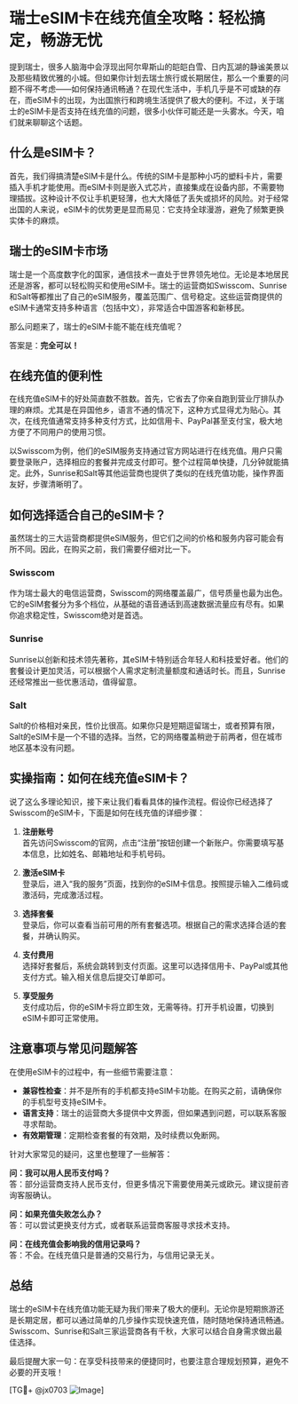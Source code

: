 # 瑞士eSIM卡在线充值全攻略：轻松搞定，畅游无忧

提到瑞士，很多人脑海中会浮现出阿尔卑斯山的皑皑白雪、日内瓦湖的静谧美景以及那些精致优雅的小城。但如果你计划去瑞士旅行或长期居住，那么一个重要的问题不得不考虑——如何保持通讯畅通？在现代生活中，手机几乎是不可或缺的存在，而eSIM卡的出现，为出国旅行和跨境生活提供了极大的便利。不过，关于瑞士的eSIM卡是否支持在线充值的问题，很多小伙伴可能还是一头雾水。今天，咱们就来聊聊这个话题。

## 什么是eSIM卡？

首先，我们得搞清楚eSIM卡是什么。传统的SIM卡是那种小巧的塑料卡片，需要插入手机才能使用。而eSIM卡则是嵌入式芯片，直接集成在设备内部，不需要物理插拔。这种设计不仅让手机更轻薄，也大大降低了丢失或损坏的风险。对于经常出国的人来说，eSIM卡的优势更是显而易见：它支持全球漫游，避免了频繁更换实体卡的麻烦。

## 瑞士的eSIM卡市场

瑞士是一个高度数字化的国家，通信技术一直处于世界领先地位。无论是本地居民还是游客，都可以轻松购买和使用eSIM卡。瑞士的运营商如Swisscom、Sunrise和Salt等都推出了自己的eSIM服务，覆盖范围广、信号稳定。这些运营商提供的eSIM卡通常支持多种语言（包括中文），非常适合中国游客和新移民。

那么问题来了，瑞士的eSIM卡能不能在线充值呢？

答案是：**完全可以！**

## 在线充值的便利性

在线充值eSIM卡的好处简直数不胜数。首先，它省去了你亲自跑到营业厅排队办理的麻烦。尤其是在异国他乡，语言不通的情况下，这种方式显得尤为贴心。其次，在线充值通常支持多种支付方式，比如信用卡、PayPal甚至支付宝，极大地方便了不同用户的使用习惯。

以Swisscom为例，他们的eSIM服务支持通过官方网站进行在线充值。用户只需要登录账户，选择相应的套餐并完成支付即可。整个过程简单快捷，几分钟就能搞定。此外，Sunrise和Salt等其他运营商也提供了类似的在线充值功能，操作界面友好，步骤清晰明了。

## 如何选择适合自己的eSIM卡？

虽然瑞士的三大运营商都提供eSIM服务，但它们之间的价格和服务内容可能会有所不同。因此，在购买之前，我们需要仔细对比一下。

### Swisscom
作为瑞士最大的电信运营商，Swisscom的网络覆盖最广，信号质量也最为出色。它的eSIM套餐分为多个档位，从基础的语音通话到高速数据流量应有尽有。如果你追求稳定性，Swisscom绝对是首选。

### Sunrise
Sunrise以创新和技术领先著称，其eSIM卡特别适合年轻人和科技爱好者。他们的套餐设计更加灵活，可以根据个人需求定制流量额度和通话时长。而且，Sunrise还经常推出一些优惠活动，值得留意。

### Salt
Salt的价格相对亲民，性价比很高。如果你只是短期逗留瑞士，或者预算有限，Salt的eSIM卡是一个不错的选择。当然，它的网络覆盖稍逊于前两者，但在城市地区基本没有问题。

## 实操指南：如何在线充值eSIM卡？

说了这么多理论知识，接下来让我们看看具体的操作流程。假设你已经选择了Swisscom的eSIM卡，下面是如何在线充值的详细步骤：

1. **注册账号**  
   首先访问Swisscom的官网，点击“注册”按钮创建一个新账户。你需要填写基本信息，比如姓名、邮箱地址和手机号码。

2. **激活eSIM卡**  
   登录后，进入“我的服务”页面，找到你的eSIM卡信息。按照提示输入二维码或激活码，完成激活过程。

3. **选择套餐**  
   登录后，你可以查看当前可用的所有套餐选项。根据自己的需求选择合适的套餐，并确认购买。

4. **支付费用**  
   选择好套餐后，系统会跳转到支付页面。这里可以选择信用卡、PayPal或其他支付方式。输入相关信息后提交订单即可。

5. **享受服务**  
   支付成功后，你的eSIM卡将立即生效，无需等待。打开手机设置，切换到eSIM卡即可正常使用。

## 注意事项与常见问题解答

在使用eSIM卡的过程中，有一些细节需要注意：

- **兼容性检查**：并不是所有的手机都支持eSIM卡功能。在购买之前，请确保你的手机型号支持eSIM卡。
- **语言支持**：瑞士的运营商大多提供中文界面，但如果遇到问题，可以联系客服寻求帮助。
- **有效期管理**：定期检查套餐的有效期，及时续费以免断网。

针对大家常见的疑问，这里也整理了一些解答：

**问：我可以用人民币支付吗？**  
答：部分运营商支持人民币支付，但更多情况下需要使用美元或欧元。建议提前咨询客服确认。

**问：如果充值失败怎么办？**  
答：可以尝试更换支付方式，或者联系运营商客服寻求技术支持。

**问：在线充值会影响我的信用记录吗？**  
答：不会。在线充值只是普通的交易行为，与信用记录无关。

## 总结

瑞士的eSIM卡在线充值功能无疑为我们带来了极大的便利。无论你是短期旅游还是长期定居，都可以通过简单的几步操作实现快速充值，随时随地保持通讯畅通。Swisscom、Sunrise和Salt三家运营商各有千秋，大家可以结合自身需求做出最佳选择。

最后提醒大家一句：在享受科技带来的便捷同时，也要注意合理规划预算，避免不必要的开支哦！

[TG💪+ @jx0703 ![Image](https://github.com/user-attachments/assets/dbca1d08-cadb-493c-b0ec-ad6f7a83f270)]